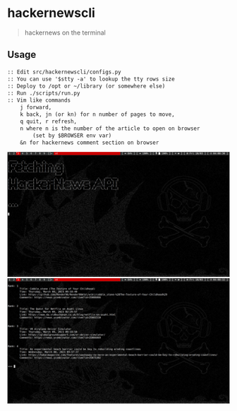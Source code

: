 # hackernewscli
> hackernews on the terminal
## Usage
````
:: Edit src/hackernewscli/configs.py
:: You can use '$stty -a' to lookup the tty rows size
:: Deploy to /opt or ~/library (or somewhere else)
:: Run ./scripts/run.py
:: Vim like commands
    j forward,
    k back, jn (or kn) for n number of pages to move,
    q quit, r refresh,
    n where n is the number of the article to open on browser
        (set by $BROWSER env var)
    &n for hackernews comment section on browser
````
<img src="imgs/startup.jpg"></img>
<img src="imgs/news.jpg"></img>
